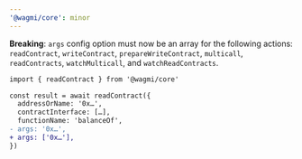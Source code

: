 ```yaml
---
'@wagmi/core': minor
---
```


**Breaking**: `args` config option must now be an array for the following actions: `readContract`, `writeContract`, `prepareWriteContract`, `multicall`, `readContracts`, `watchMulticall`, and `watchReadContracts`.

```diff
import { readContract } from '@wagmi/core'

const result = await readContract({
  addressOrName: '0x…',
  contractInterface: […],
  functionName: 'balanceOf',
- args: '0x…',
+ args: ['0x…'],
})
```
